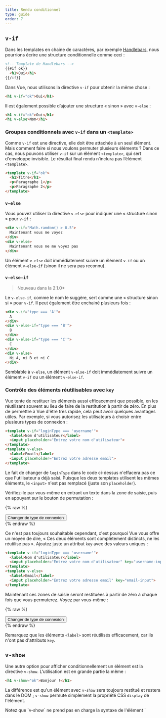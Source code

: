 ```yaml
---
title: Rendu conditionnel
type: guide
order: 7
---
```


## `v-if`

Dans les templates en chaine de caractères, par exemple [Handlebars](https://handlebarsjs.com/), nous pourrions écrire une structure conditionnelle comme ceci :

``` html
<!-- Template de Handlebars -->
{{#if ok}}
  <h1>Oui</h1>
{{/if}}
```

Dans Vue, nous utilisons la directive `v-if` pour obtenir la même chose :

``` html
<h1 v-if="ok">Oui</h1>
```

Il est également possible d’ajouter une structure « sinon » avec `v-else` :

``` html
<h1 v-if="ok">Oui</h1>
<h1 v-else>Non</h1>
```

### Groupes conditionnels avec `v-if` dans un `<template>`

Comme `v-if` est une directive, elle doit être attachée à un seul élément. Mais comment faire si nous voulons permuter plusieurs éléments ? Dans ce cas, nous pouvons utiliser `v-if` sur un élément `<template>`, qui sert d'enveloppe invisible. Le résultat final rendu n’inclura pas l’élément `<template>`.

``` html
<template v-if="ok">
  <h1>Titre</h1>
  <p>Paragraphe 1</p>
  <p>Paragraphe 2</p>
</template>
```

### `v-else`

Vous pouvez utiliser la directive `v-else` pour indiquer une « structure sinon » pour `v-if` :

``` html
<div v-if="Math.random() > 0.5">
  Maintenant vous me voyez
</div>
<div v-else>
  Maintenant vous ne me voyez pas
</div>
```

Un élément `v-else` doit immédiatement suivre un élément `v-if` ou un élément `v-else-if` (sinon il ne sera pas reconnu).

### `v-else-if`

> Nouveau dans la 2.1.0+

Le `v-else-if`, comme le nom le suggère, sert comme une « structure sinon si » pour `v-if`. Il peut également être enchainé plusieurs fois :

```html
<div v-if="type === 'A'">
  A
</div>
<div v-else-if="type === 'B'">
  B
</div>
<div v-else-if="type === 'C'">
  C
</div>
<div v-else>
  Ni A, ni B et ni C
</div>
```

Semblable à `v-else`, un élément `v-else-if` doit immédiatement suivre un élément `v-if` ou un élément `v-else-if`.

### Contrôle des éléments réutilisables avec `key`

Vue tente de restituer les éléments aussi efficacement que possible, en les réutilisant souvent au lieu de faire de la restitution à partir de zéro. En plus de permettre à Vue d'être très rapide, cela peut avoir quelques avantages utiles. Par exemple, si vous autorisez les utilisateurs à choisir entre plusieurs types de connexion :

``` html
<template v-if="loginType === 'username'">
  <label>Nom d'utilisateur</label>
  <input placeholder="Entrez votre nom d'utilisateur">
</template>
<template v-else>
  <label>Email</label>
  <input placeholder="Entrez votre adresse email">
</template>
```

Le fait de changer de `loginType` dans le code ci-dessus n'effacera pas ce que l'utilisateur a déjà saisi. Puisque les deux templates utilisent les mêmes éléments, le `<input>` n'est pas remplacé (juste son `placeholder`).

Vérifiez-le par vous-même en entrant un texte dans la zone de saisie, puis en appuyant sur le bouton de permutation :

{% raw %}
<div id="no-key-example" class="demo">
  <div>
    <template v-if="loginType === 'username'">
      <label>Nom d'utilisateur</label>
      <input placeholder="Entrez votre nom d'utilisateur">
    </template>
    <template v-else>
      <label>Email</label>
      <input placeholder="Entrez votre adresse email">
    </template>
  </div>
  <button @click="toggleLoginType">Changer de type de connexion</button>
</div>
<script>
new Vue({
  el: '#no-key-example',
  data: {
    loginType: 'username'
  },
  methods: {
    toggleLoginType: function () {
      return this.loginType = this.loginType === 'username' ? 'email' : 'username'
    }
  }
})
</script>
{% endraw %}

Ce n'est pas toujours souhaitable cependant, c'est pourquoi Vue vous offre un moyen de dire, « Ces deux éléments sont complètement distincts, ne les réutilise pas ». Ajoutez juste un attribut `key` avec des valeurs uniques :

``` html
<template v-if="loginType === 'username'">
  <label>Nom d'utilisateur</label>
  <input placeholder="Entrez votre nom d'utilisateur" key="username-input">
</template>
<template v-else>
  <label>Email</label>
  <input placeholder="Entrez votre adresse email" key="email-input">
</template>
```

Maintenant ces zones de saisie seront restituées à partir de zéro à chaque fois que vous permuterez. Voyez par vous-même :

{% raw %}
<div id="key-example" class="demo">
  <div>
    <template v-if="loginType === 'username'">
      <label>Nom d'utilisateur</label>
      <input placeholder="Entrez votre nom d'utilisateur" key="username-input">
    </template>
    <template v-else>
      <label>Email</label>
      <input placeholder="Entrez votre adresse email" key="email-input">
    </template>
  </div>
  <button @click="toggleLoginType">Changer de type de connexion</button>
</div>
<script>
new Vue({
  el: '#key-example',
  data: {
    loginType: 'username'
  },
  methods: {
    toggleLoginType: function () {
      return this.loginType = this.loginType === 'username' ? 'email' : 'username'
    }
  }
})
</script>
{% endraw %}

Remarquez que les éléments `<label>` sont réutilisés efficacement, car ils n'ont pas d'attributs `key`.

## `v-show`

Une autre option pour afficher conditionnellement un élément est la directive `v-show`. L'utilisation est en grande partie la même :

``` html
<h1 v-show="ok">Bonjour !</h1>
```

La différence est qu'un élément avec `v-show` sera toujours restitué et restera dans le DOM ; `v-show` permute simplement la propriété CSS `display` de l'élément.

<p class="tip">Notez que `v-show` ne prend pas en charge la syntaxe de l'élément `<template>` et ne fonctionne pas avec `v-else`.</p>

## `v-if` vs `v-show`

`v-if` est un « vrai » rendu conditionnel car il garantit que les écouteurs d'évènements et les composants enfants à l'intérieur de la structure conditionnelle sont correctement détruits et recréés lors des permutations.

`v-if` est également **paresseux** : si la condition est fausse sur le rendu initial, il ne fera rien (la structure conditionnelle sera rendue quand la condition sera vraie pour la première fois).

En comparaison, `v-show` est beaucoup plus simple. L'élément est toujours rendu indépendamment de la condition initiale, avec juste une simple permutation basée sur du CSS.

D'une manière générale, `v-if` a des couts à la permutation plus élevés alors que `v-show` a des couts au rendu initial plus élevés. Donc préférez `v-show` si vous avez besoin de permuter quelque chose très souvent et préférez `v-if` si la condition ne change probablement pas à l'exécution.

## `v-if` avec `v-for`

<p class="tip">Utiliser `v-if` et `v-for` ensemble n'est **pas recommandé**. Consultez le [guide des conventions](/v2/style-guide/#Eviter-v-if-avec-v-for-essentiel) pour plus d'informations.</p>

Lorsqu'il est conjointement utilisé avec `v-for`, `v-for` a une priorité plus élevée que `v-if`. Consultez le <a href="../guide/list.html#v-for-avec-v-if">guide du rendu de liste</a> pour plus de détails.
